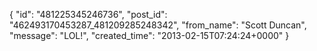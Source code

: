  {
   "id": "481225345246736",
   "post_id": "462493170453287_481209285248342",
   "from_name": "Scott Duncan",
   "message": "LOL!",
   "created_time": "2013-02-15T07:24:24+0000"
 }
